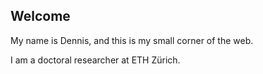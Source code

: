 ## Welcome

My name is Dennis, and this is my small corner of the web.

I am a doctoral researcher at ETH Zürich.
